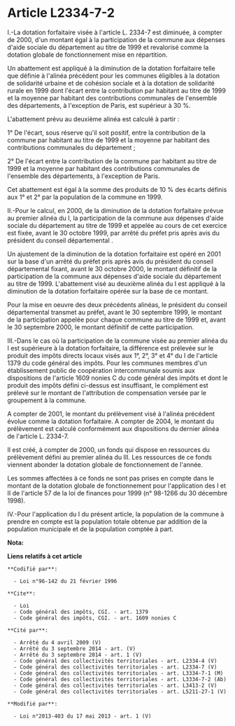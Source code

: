 # Article L2334-7-2

I.-La dotation forfaitaire visée à l'article L. 2334-7 est diminuée, à compter de 2000, d'un montant égal à la participation
de la commune aux dépenses d'aide sociale du département au titre de 1999 et revalorisé comme la dotation globale de
fonctionnement mise en répartition. 

Un abattement est appliqué à la diminution de la dotation forfaitaire telle que définie à l'alinéa précédent pour les
communes éligibles à la dotation de solidarité urbaine et de cohésion sociale et à la dotation de solidarité rurale en 1999
dont l'écart entre la contribution par habitant au titre de 1999 et la moyenne par habitant des contributions communales de
l'ensemble des départements, à l'exception de Paris, est supérieur à 30 %. 

L'abattement prévu au deuxième alinéa est calculé à partir : 

1° De l'écart, sous réserve qu'il soit positif, entre la contribution de la commune par habitant au titre de 1999 et la
moyenne par habitant des contributions communales du département ; 

2° De l'écart entre la contribution de la commune par habitant au titre de 1999 et la moyenne par habitant des contributions
communales de l'ensemble des départements, à l'exception de Paris. 

Cet abattement est égal à la somme des produits de 10 % des écarts définis aux 1° et 2° par la population de la commune en
1999. 

II.-Pour le calcul, en 2000, de la diminution de la dotation forfaitaire prévue au premier alinéa du I, la participation de
la commune aux dépenses d'aide sociale du département au titre de 1999 et appelée au cours de cet exercice est fixée, avant
le 30 octobre 1999, par arrêté du préfet pris après avis du président du conseil départemental . 

Un ajustement de la diminution de la dotation forfaitaire est opéré en 2001 sur la base d'un arrêté du préfet pris après avis
du président du conseil départemental  fixant, avant le 30 octobre 2000, le montant définitif de la participation de la
commune aux dépenses d'aide sociale du département au titre de 1999. L'abattement visé au deuxième alinéa du I est appliqué à
la diminution de la dotation forfaitaire opérée sur la base de ce montant. 

Pour la mise en oeuvre des deux précédents alinéas, le président du conseil départemental  transmet au préfet, avant le 30
septembre 1999, le montant de la participation appelée pour chaque commune au titre de 1999 et, avant le 30 septembre 2000,
le montant définitif de cette participation. 

III.-Dans le cas où la participation de la commune visée au premier alinéa du I est supérieure à la dotation forfaitaire, la
différence est prélevée sur le produit des impôts directs locaux visés aux 1°, 2°, 3° et 4° du I de l'article 1379 du code
général des impôts. Pour les communes membres d'un établissement public de coopération intercommunale soumis aux dispositions
de l'article 1609 nonies C du code général des impôts et dont le produit des impôts défini ci-dessus est insuffisant, le
complément est prélevé sur le montant de l'attribution de compensation versée par le groupement à la commune. 

A compter de 2001, le montant du prélèvement visé à l'alinéa précédent évolue comme la dotation forfaitaire. A compter de
2004, le montant du prélèvement est calculé conformément aux dispositions du dernier alinéa de l'article L. 2334-7. 

Il est créé, à compter de 2000, un fonds qui dispose en ressources du prélèvement défini au premier alinéa du III. Les
ressources de ce fonds viennent abonder la dotation globale de fonctionnement de l'année. 

Les sommes affectées à ce fonds ne sont pas prises en compte dans le montant de la dotation globale de fonctionnement pour
l'application des I et II de l'article 57 de la loi de finances pour 1999 (n° 98-1266 du 30 décembre 1998). 

IV.-Pour l'application du I du présent article, la population de la commune à prendre en compte est la population totale
obtenue par addition de la population municipale et de la population comptée à part.

**Nota:**



**Liens relatifs à cet article**

	**Codifié par**:

	  - Loi n°96-142 du 21 février 1996

	**Cite**:

	  - Loi
	  - Code général des impôts, CGI. - art. 1379
	  - Code général des impôts, CGI. - art. 1609 nonies C

	**Cité par**:

	  - Arrêté du 4 avril 2009 (V)
	  - Arrêté du 3 septembre 2014 - art. (V)
	  - Arrêté du 3 septembre 2014 - art. 1 (V)
	  - Code général des collectivités territoriales - art. L2334-4 (V)
	  - Code général des collectivités territoriales - art. L2334-7 (V)
	  - Code général des collectivités territoriales - art. L3334-7-1 (M)
	  - Code général des collectivités territoriales - art. L3334-7-2 (Ab)
	  - Code général des collectivités territoriales - art. L3413-2 (V)
	  - Code général des collectivités territoriales - art. L5211-27-1 (V)

	**Modifié par**:

	  - Loi n°2013-403 du 17 mai 2013 - art. 1 (V)
